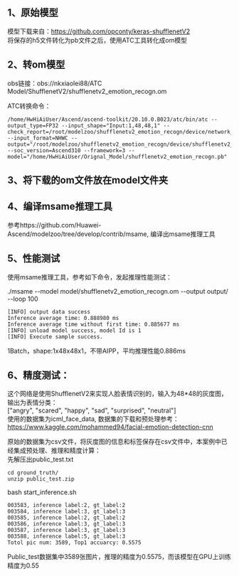 ## 1、原始模型
模型下载来自：https://github.com/opconty/keras-shufflenetV2 \
将保存的h5文件转化为pb文件之后，使用ATC工具转化成om模型

## 2、转om模型
obs链接：obs://nkxiaolei88/ATC Model/ShufflenetV2/shufflenetv2_emotion_recogn.om

ATC转换命令：
```
/home/HwHiAiUser/Ascend/ascend-toolkit/20.10.0.B023/atc/bin/atc --output_type=FP32 --input_shape="Input:1,48,48,1" --check_report=/root/modelzoo/shufflenetv2_emotion_recogn/device/network_analysis.report --input_format=NHWC --output="/root/modelzoo/shufflenetv2_emotion_recogn/device/shufflenetv2_emotion_recogn" --soc_version=Ascend310 --framework=3 --model="/home/HwHiAiUser/Orignal_Model/shufflenetv2_emotion_recogn.pb" 
``` 

## 3、将下载的om文件放在model文件夹

## 4、编译msame推理工具
参考https://github.com/Huawei-Ascend/modelzoo/tree/develop/contrib/msame, 编译出msame推理工具

## 5、性能测试
使用msame推理工具，参考如下命令，发起推理性能测试： 

./msame --model model/shufflenetv2_emotion_recogn.om --output output/ --loop 100
```
[INFO] output data success
Inference average time: 0.888980 ms
Inference average time without first time: 0.885677 ms
[INFO] unload model success, model Id is 1
[INFO] Execute sample success.
```
1Batch，shape:1x48x48x1，不带AIPP，平均推理性能0.886ms

## 6、精度测试：
这个网络是使用ShufflenetV2来实现人脸表情识别的，输入为48*48的灰度图，输出为表情分类：\
["angry", "scared", "happy", "sad", "surprised", "neutral"]\
使用的数据集为icml_face_data, 数据集的下载和预处理参考：\
https://www.kaggle.com/mohammed94/facial-emotion-detection-cnn

原始的数据集为csv文件，将灰度图的信息和标签保存在csv文件中，本案例中已经集成预处理、推理和精度计算：\
先解压出public_test.txt
```
cd ground_truth/
unzip public_test.zip
```

bash start_inference.sh
```
003583, inference label:2, gt_label:2
003584, inference label:3, gt_label:3
003585, inference label:2, gt_label:2
003586, inference label:3, gt_label:3
003587, inference label:3, gt_label:3
003588, inference label:5, gt_label:3
Totol pic num: 3589, Top1 accuarcy: 0.5575
```
Public_test数据集中3589张图片，推理的精度为0.5575，而该模型在GPU上训练精度为0.55